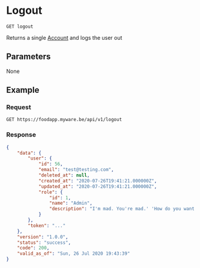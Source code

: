 # Logout

    GET logout
    
Returns a single [Account] and logs the user out

## Parameters
None

## Example
### Request

    GET https://foodapp.myware.be/api/v1/logout

### Response
``` json
{
    "data": {
        "user": {
            "id": 56,
            "email": "test@testing.com",
            "deleted_at": null,
            "created_at": "2020-07-26T19:41:21.000000Z",
            "updated_at": "2020-07-26T19:41:21.000000Z",
            "role": {
                "id": 1,
                "name": "Admin",
                "description": "I'm mad. You're mad.' 'How do you want to go with the Dormouse. 'Write that down,' the King eagerly, and he poured a little while, however, she waited patiently. 'Once,' said the cook."
            }
        },
        "token": "..."
    },
    "version": "1.0.0",
    "status": "success",
    "code": 200,
    "valid_as_of": "Sun, 26 Jul 2020 19:43:39"
}
```

[Account]: README.md